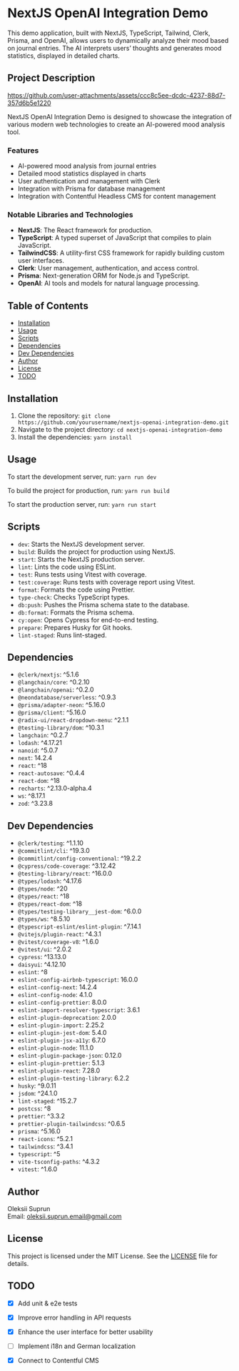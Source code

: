 # NextJS OpenAI Integration Demo

This demo application, built with NextJS, TypeScript, Tailwind, Clerk, Prisma, and OpenAI, allows users to dynamically analyze their mood based on journal entries. The AI interprets users’ thoughts and generates mood statistics, displayed in detailed charts.

## Project Description



https://github.com/user-attachments/assets/ccc8c5ee-dcdc-4237-88d7-357d6b5e1220



NextJS OpenAI Integration Demo is designed to showcase the integration of various modern web technologies to create an AI-powered mood analysis tool.

### Features

- AI-powered mood analysis from journal entries
- Detailed mood statistics displayed in charts
- User authentication and management with Clerk
- Integration with Prisma for database management
- Integration with Contentful Headless CMS for content management

### Notable Libraries and Technologies

- **NextJS**: The React framework for production.
- **TypeScript**: A typed superset of JavaScript that compiles to plain JavaScript.
- **TailwindCSS**: A utility-first CSS framework for rapidly building custom user interfaces.
- **Clerk**: User management, authentication, and access control.
- **Prisma**: Next-generation ORM for Node.js and TypeScript.
- **OpenAI**: AI tools and models for natural language processing.

## Table of Contents

- [Installation](#installation)
- [Usage](#usage)
- [Scripts](#scripts)
- [Dependencies](#dependencies)
- [Dev Dependencies](#dev-dependencies)
- [Author](#author)
- [License](#license)
- [TODO](#todo)

## Installation

1. Clone the repository:
   `git clone https://github.com/yourusername/nextjs-openai-integration-demo.git`
2. Navigate to the project directory:
   `cd nextjs-openai-integration-demo`
3. Install the dependencies:
   `yarn install`

## Usage

To start the development server, run:
`yarn run dev`

To build the project for production, run:
`yarn run build`

To start the production server, run:
`yarn run start`

## Scripts

- `dev`: Starts the NextJS development server.
- `build`: Builds the project for production using NextJS.
- `start`: Starts the NextJS production server.
- `lint`: Lints the code using ESLint.
- `test`: Runs tests using Vitest with coverage.
- `test:coverage`: Runs tests with coverage report using Vitest.
- `format`: Formats the code using Prettier.
- `type-check`: Checks TypeScript types.
- `db:push`: Pushes the Prisma schema state to the database.
- `db:format`: Formats the Prisma schema.
- `cy:open`: Opens Cypress for end-to-end testing.
- `prepare`: Prepares Husky for Git hooks.
- `lint-staged`: Runs lint-staged.

## Dependencies

- `@clerk/nextjs`: ^5.1.6
- `@langchain/core`: ^0.2.10
- `@langchain/openai`: ^0.2.0
- `@neondatabase/serverless`: ^0.9.3
- `@prisma/adapter-neon`: ^5.16.0
- `@prisma/client`: ^5.16.0
- `@radix-ui/react-dropdown-menu`: ^2.1.1
- `@testing-library/dom`: ^10.3.1
- `langchain`: ^0.2.7
- `lodash`: ^4.17.21
- `nanoid`: ^5.0.7
- `next`: 14.2.4
- `react`: ^18
- `react-autosave`: ^0.4.4
- `react-dom`: ^18
- `recharts`: ^2.13.0-alpha.4
- `ws`: ^8.17.1
- `zod`: ^3.23.8

## Dev Dependencies

- `@clerk/testing`: ^1.1.10
- `@commitlint/cli`: ^19.3.0
- `@commitlint/config-conventional`: ^19.2.2
- `@cypress/code-coverage`: ^3.12.42
- `@testing-library/react`: ^16.0.0
- `@types/lodash`: ^4.17.6
- `@types/node`: ^20
- `@types/react`: ^18
- `@types/react-dom`: ^18
- `@types/testing-library__jest-dom`: ^6.0.0
- `@types/ws`: ^8.5.10
- `@typescript-eslint/eslint-plugin`: ^7.14.1
- `@vitejs/plugin-react`: ^4.3.1
- `@vitest/coverage-v8`: ^1.6.0
- `@vitest/ui`: ^2.0.2
- `cypress`: ^13.13.0
- `daisyui`: ^4.12.10
- `eslint`: ^8
- `eslint-config-airbnb-typescript`: 16.0.0
- `eslint-config-next`: 14.2.4
- `eslint-config-node`: 4.1.0
- `eslint-config-prettier`: 8.0.0
- `eslint-import-resolver-typescript`: 3.6.1
- `eslint-plugin-deprecation`: 2.0.0
- `eslint-plugin-import`: 2.25.2
- `eslint-plugin-jest-dom`: 5.4.0
- `eslint-plugin-jsx-a11y`: 6.7.0
- `eslint-plugin-node`: 11.1.0
- `eslint-plugin-package-json`: 0.12.0
- `eslint-plugin-prettier`: 5.1.3
- `eslint-plugin-react`: 7.28.0
- `eslint-plugin-testing-library`: 6.2.2
- `husky`: ^9.0.11
- `jsdom`: ^24.1.0
- `lint-staged`: ^15.2.7
- `postcss`: ^8
- `prettier`: ^3.3.2
- `prettier-plugin-tailwindcss`: ^0.6.5
- `prisma`: ^5.16.0
- `react-icons`: ^5.2.1
- `tailwindcss`: ^3.4.1
- `typescript`: ^5
- `vite-tsconfig-paths`: ^4.3.2
- `vitest`: ^1.6.0

## Author

Oleksii Suprun  
Email: oleksii.suprun.email@gmail.com

## License

This project is licensed under the MIT License. See the [LICENSE](LICENSE) file for details.

## TODO

- [x] Add unit & e2e tests
- [x] Improve error handling in API requests
- [x] Enhance the user interface for better usability
- [ ] Implement i18n and German localization
- [X] Connect to Contentful CMS
 